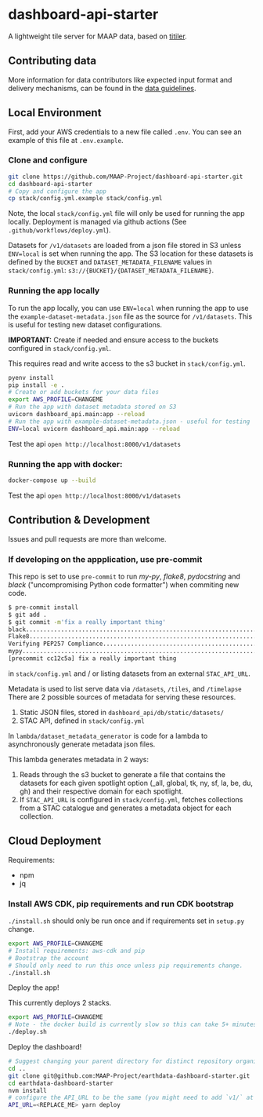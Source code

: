 # dashboard-api-starter

A lightweight tile server for MAAP data, based on [titiler](https://github.com/developmentseed/titiler).

## Contributing data
More information for data contributors like expected input format and delivery mechanisms, can be found in the [data guidelines](guidelines/README.md).

## Local Environment

First, add your AWS credentials to a new file called `.env`. You can see an example of this file at `.env.example`.

### Clone and configure

```bash
git clone https://github.com/MAAP-Project/dashboard-api-starter.git
cd dashboard-api-starter
# Copy and configure the app
cp stack/config.yml.example stack/config.yml
```

Note, the local `stack/config.yml` file will only be used for running the app locally. Deployment is managed via github actions (See `.github/workflows/deploy.yml`).

Datasets for `/v1/datasets` are loaded from a json file stored in S3 unless `ENV=local` is set when running the app. The S3 location for these datasets is defined by the `BUCKET` and `DATASET_METADATA_FILENAME` values in `stack/config.yml`: `s3://{BUCKET}/{DATASET_METADATA_FILENAME}`.

### Running the app locally

To run the app locally, you can use `ENV=local` when running the app to use the `example-dataset-metadata.json` file as the source for `/v1/datasets`. This is useful for testing new dataset configurations.

**IMPORTANT:** Create if needed and ensure access to the buckets configured in `stack/config.yml`.

This requires read and write access to the s3 bucket in `stack/config.yml`.

```bash
pyenv install
pip install -e .
# Create or add buckets for your data files
export AWS_PROFILE=CHANGEME
# Run the app with dataset metadata stored on S3
uvicorn dashboard_api.main:app --reload
# Run the app with example-dataset-metadata.json - useful for testing
ENV=local uvicorn dashboard_api.main:app --reload
```

Test the api `open http://localhost:8000/v1/datasets`

### Running the app with docker:

```bash
docker-compose up --build
```

Test the api `open http://localhost:8000/v1/datasets`

## Contribution & Development

Issues and pull requests are more than welcome.

### If developing on the appplication, use pre-commit

This repo is set to use `pre-commit` to run *my-py*, *flake8*, *pydocstring* and *black* ("uncompromising Python code formatter") when commiting new code.

```bash
$ pre-commit install
$ git add .
$ git commit -m'fix a really important thing'
black....................................................................Passed
Flake8...................................................................Passed
Verifying PEP257 Compliance..............................................Passed
mypy.....................................................................Passed
[precommit cc12c5a] fix a really important thing
 ```

in `stack/config.yml` and / or listing datasets from an external `STAC_API_URL`.

Metadata is used to list serve data via `/datasets`, `/tiles`, and `/timelapse` There are 2 possible sources of metadata for serving these resources.

1. Static JSON files, stored in `dashboard_api/db/static/datasets/`
2. STAC API, defined in `stack/config.yml`

In `lambda/dataset_metadata_generator` is code for a lambda to asynchronously generate metadata json files.

This lambda generates metadata in 2 ways:

1. Reads through the s3 bucket to generate a file that contains the datasets for each given spotlight option (_all, global, tk, ny, sf, la, be, du, gh) and their respective domain for each spotlight.
2. If `STAC_API_URL` is configured in `stack/config.yml`, fetches collections from a STAC catalogue and generates a metadata object for each collection.

## Cloud Deployment

Requirements:

* npm
* jq

### Install AWS CDK, pip requirements and run CDK bootstrap

`./install.sh` should only be run once and if requirements set in `setup.py` change.

```bash
export AWS_PROFILE=CHANGEME
# Install requirements: aws-cdk and pip
# Bootstrap the account
# Should only need to run this once unless pip requirements change.
./install.sh
```

Deploy the app!

This currently deploys 2 stacks.

```bash
export AWS_PROFILE=CHANGEME
# Note - the docker build is currently slow so this can take 5+ minutes to run 
./deploy.sh
```

Deploy the dashboard!

```bash
# Suggest changing your parent directory for distinct repository organization
cd ..
git clone git@github.com:MAAP-Project/earthdata-dashboard-starter.git
cd earthdata-dashboard-starter
nvm install
# configure the API_URL to be the same (you might need to add `v1/` at the end) as returned from `./deploy.sh`
API_URL=<REPLACE_ME> yarn deploy
```
